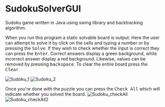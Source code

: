 # SudokuSolverGUI
Sudoku game written in Java using swing library and backtracking algorithm.

When you run this program a static solvable board is output. Here the user can attempt to solve it by click on the cells and typing a number or by pressing the <kbd>Solve</kbd>. If they wish to check whether the input is correct they can press the <kbd>Enter</kbd>. Correct answers display a green background, while incorrect answer display a red background. Likewise, values can be removed by pressing <kbd>backspace</kbd>. To clear the entire board press the <kbd>Clear</kbd>. 

![Sudoku_1](https://user-images.githubusercontent.com/62870352/126055895-2b0533e4-d0fd-4710-9038-10b4be51fa41.png)
![Sudoku_2](https://user-images.githubusercontent.com/62870352/126055964-8c3bbfd2-5d29-4b5d-abae-05e354d15fbc.png)

Once you're done with the puzzle you can press the <kbd>Check All</kbd> which will indicate whether you solved the board.
![Sudoku_checkAll](https://user-images.githubusercontent.com/62870352/126056027-e82ca362-7c99-4984-9e13-5ac319be8c23.png)
![Sudoku_checkAll2](https://user-images.githubusercontent.com/62870352/126056034-9bc43faa-d925-45a5-92b6-93b766af7a68.png)
